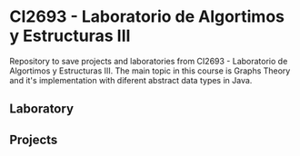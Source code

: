 # CI2693 - Laboratorio de Algortimos y Estructuras III

Repository to save projects and laboratories from CI2693 - Laboratorio de Algortimos y Estructuras III.
The main topic in this course is Graphs Theory and it's implementation with diferent abstract data types in Java. 

## Laboratory

## Projects